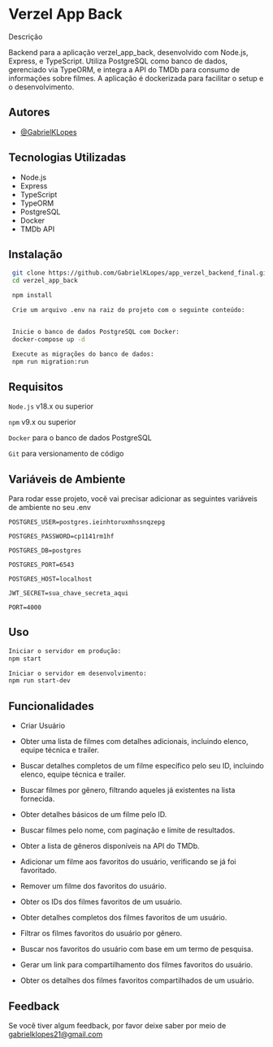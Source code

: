 
# Verzel App Back

Descrição

Backend para a aplicação verzel_app_back, desenvolvido com Node.js, Express, e TypeScript. Utiliza PostgreSQL como banco de dados, gerenciado via TypeORM, e integra a API do TMDb para consumo de informações sobre filmes. A aplicação é dockerizada para facilitar o setup e o desenvolvimento.

## Autores

- [@GabrielKLopes](https://www.github.com/GabrielKLopes)


## Tecnologias Utilizadas

- Node.js
- Express
- TypeScript
- TypeORM
- PostgreSQL
- Docker
- TMDb API
## Instalação



```bash
 git clone https://github.com/GabrielKLopes/app_verzel_backend_final.git
 cd verzel_app_back

 npm install

 Crie um arquivo .env na raiz do projeto com o seguinte conteúdo:


 Inicie o banco de dados PostgreSQL com Docker:
 docker-compose up -d 

 Execute as migrações do banco de dados:
 npm run migration:run
```
    
## Requisitos

`Node.js`  v18.x ou superior

`npm` v9.x ou superior

`Docker` para o banco de dados PostgreSQL

`Git` para versionamento de código
## Variáveis de Ambiente

Para rodar esse projeto, você vai precisar adicionar as seguintes variáveis de ambiente no seu .env

`POSTGRES_USER=postgres.ieinhtoruxmhssnqzepg`

`POSTGRES_PASSWORD=cp1141rm1hf`

`POSTGRES_DB=postgres`

`POSTGRES_PORT=6543`

`POSTGRES_HOST=localhost`

`JWT_SECRET=sua_chave_secreta_aqui`

`PORT=4000`


## Uso

```bash
Iniciar o servidor em produção:
npm start

Iniciar o servidor em desenvolvimento:
npm run start-dev

```
## Funcionalidades

- Criar Usuário

- Obter uma lista de filmes com detalhes adicionais, incluindo elenco, equipe técnica e trailer.

- Buscar detalhes completos de um filme específico pelo seu ID, incluindo elenco, equipe técnica e trailer.

- Buscar filmes por gênero, filtrando aqueles já existentes na lista fornecida.

- Obter detalhes básicos de um filme pelo ID.

- Buscar filmes pelo nome, com paginação e limite de resultados.

- Obter a lista de gêneros disponíveis na API do TMDb.

- Adicionar um filme aos favoritos do usuário, verificando se já foi favoritado.

- Remover um filme dos favoritos do usuário.

- Obter os IDs dos filmes favoritos de um usuário.

- Obter detalhes completos dos filmes favoritos de um usuário.

- Filtrar os filmes favoritos do usuário por gênero.

- Buscar nos favoritos do usuário com base em um termo de pesquisa.

- Gerar um link para compartilhamento dos filmes favoritos do usuário.

- Obter os detalhes dos filmes favoritos compartilhados de um usuário.



## Feedback

Se você tiver algum feedback, por favor deixe saber por meio de gabrielklopes21@gmail.com

